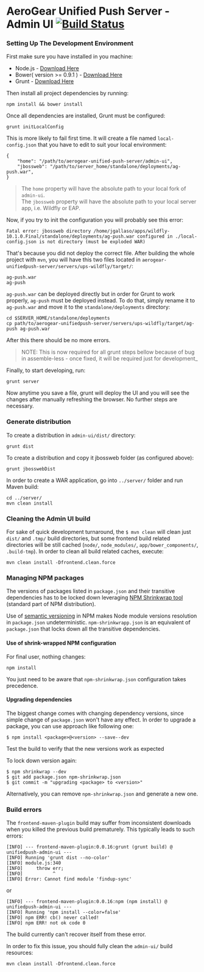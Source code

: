 # AeroGear Unified Push Server - Admin UI [![Build Status](https://travis-ci.org/aerogear/aerogear-unifiedpush-server-admin-ui.png)](https://travis-ci.org/aerogear/aerogear-unifiedpush-server-admin-ui)

### Setting Up The Development Environment

First make sure you have installed in you machine:

* Node.js - [Download Here](http://nodejs.org/)
* Bower( version >= 0.9.1 ) - [Download Here](https://bower.io/#install-bower)
* Grunt - [Download Here](https://gruntjs.com/getting-started)

Then install all project dependencies by running:
    
    npm install && bower install


Once all dependencies are installed, Grunt must be configured:

    grunt initLocalConfig

This is more likely to fail first time. It will create a file named `local-config.json` that you have to edit to suit your local environment:

    {
        "home": "/path/to/aerogear-unified-push-server/admin-ui",
        "jbossweb": "/path/to/server_home/standalone/deployments/ag-push.war",
    }

 > The `home` property will have the absolute path to your local fork of `admin-ui`.\
 The `jbossweb` property will have the absolute path to your local server app, i.e. Wildfly or EAP.

 Now, if you try to init the configuration you will probably see this error:
```
Fatal error: jbossweb directory /home/jgallaso/apps/wildfly-10.1.0.Final/standalone/deployments/ag-push.war configured in ./local-config.json is not directory (must be exploded WAR)
```
That's because you did not deploy the correct file. After building the whole project with `mvn`, you will have this two files located in `aerogear-unifiedpush-server/servers/ups-wildfly/target/`:
```
ag-push.war
ag-push
```
`ag-push.war` can be deployed directly but in order for Grunt to work properly, `ag-push` must be deployed instead. To do that, simply rename it to `ag-push.war` and move it to the `standalone/deployments` directory:
```
cd $SERVER_HOME/standalone/deployments
cp path/to/aerogear-unifiedpush-server/servers/ups-wildfly/target/ag-push ag-push.war
```

 After this there should be no more errors.
    
> NOTE: This is now required for all grunt steps bellow because of bug in assemble-less - once fixed, it will be required just for development_

Finally, to start developing, run:

    grunt server
    
Now anytime you save a file, grunt will deploy the UI and you will see the changes after manually refreshing the browser. No further steps are necessary.


### Generate distribution

To create a distribution in `admin-ui/dist/` directory:

    grunt dist
    
To create a distribution and copy it jbossweb folder (as configured above):

    grunt jbosswebDist
    
    
In order to create a WAR application, go into `../server/` folder and run Maven build:

    cd ../server/
    mvn clean install
    

### Cleaning the Admin UI build

For sake of quick development turnaround, the `$ mvn clean` will clean just `dist/` and `.tmp/` build directories, but some frontend build related directories will be still cached (`node/`, `node_modules/`, `app/bower_components/`, `.build-tmp`). In order to clean all build related caches, execute:

    mvn clean install -Dfrontend.clean.force


### Managing NPM packages

The versions of packages listed in `package.json` and their transitive dependencies has to be locked down leveraging [NPM Shrinkwrap tool](http://blog.nodejs.org/2012/02/27/managing-node-js-dependencies-with-shrinkwrap/) (standard part of NPM distribution).

Use of [semantic versioning](https://github.com/npm/node-semver) in NPM makes Node module versions resolution in `package.json` undeterministic. `npm-shrinkwrapp.json` is an equivalent of `package.json` that locks down all the transitive dependencies.

#### Use of shrink-wrapped NPM configuration

For final user, nothing changes:

    npm install

You just need to be aware that `npm-shrinkwrap.json` configuration takes precedence.

#### Upgrading dependencies

The biggest change comes with changing dependency versions, since simple change of `package.json` won't have any effect. In order to upgrade a package, you can use approach like following one:

    $ npm install <package>@<version> --save--dev

Test the build to verify that the new versions work as expected

To lock down version again:

    $ npm shrinkwrap --dev
    $ git add package.json npm-shrinkwrap.json
    $ git commit -m "upgrading <package> to <version>"

Alternatively, you can remove `npm-shrinkwrap.json` and generate a new one.

### Build errors

The `frontend-maven-plugin` build may suffer from inconsistent downloads when you killed the previous build prematurely. This typically leads to such errors:

    [INFO] --- frontend-maven-plugin:0.0.16:grunt (grunt build) @ unifiedpush-admin-ui ---
    [INFO] Running 'grunt dist --no-color'
    [INFO] module.js:340
    [INFO]     throw err;
    [INFO]           ^
    [INFO] Error: Cannot find module 'findup-sync'

or

    [INFO] --- frontend-maven-plugin:0.0.16:npm (npm install) @ unifiedpush-admin-ui ---
    [INFO] Running 'npm install --color=false'
    [INFO] npm ERR! cb() never called!
    [INFO] npm ERR! not ok code 0

The build currently can't recover itself from these error.

In order to fix this issue, you should fully clean the `admin-ui/` build resources:

    mvn clean install -Dfrontend.clean.force
